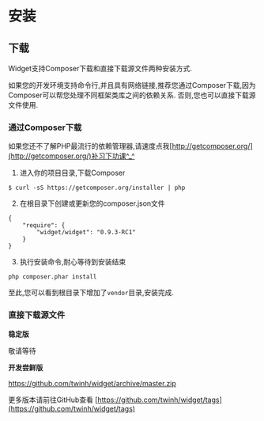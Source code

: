 # 安装

## 下载

Widget支持Composer下载和直接下载源文件两种安装方式.

如果您的开发环境支持命令行,并且具有网络链接,推荐您通过Composer下载,因为Composer可以帮您处理不同框架类库之间的依赖关系.
否则,您也可以直接下载源文件使用.

### 通过Composer下载

如果您还不了解PHP最流行的依赖管理器,请速度点我[http://getcomposer.org/](http://getcomposer.org/)补习下功课^_^

1. 进入你的项目目录,下载Composer

```
$ curl -sS https://getcomposer.org/installer | php
```

2. 在根目录下创建或更新您的composer.json文件

```
{
    "require": {
        "widget/widget": "0.9.3-RC1"
    }
}
```

3. 执行安装命令,耐心等待到安装结束

```
php composer.phar install
```

至此,您可以看到根目录下增加了`vendor`目录,安装完成.

### 直接下载源文件

**稳定版**

敬请等待

**开发尝鲜版**

https://github.com/twinh/widget/archive/master.zip

更多版本请前往GitHub查看 [https://github.com/twinh/widget/tags](https://github.com/twinh/widget/tags)